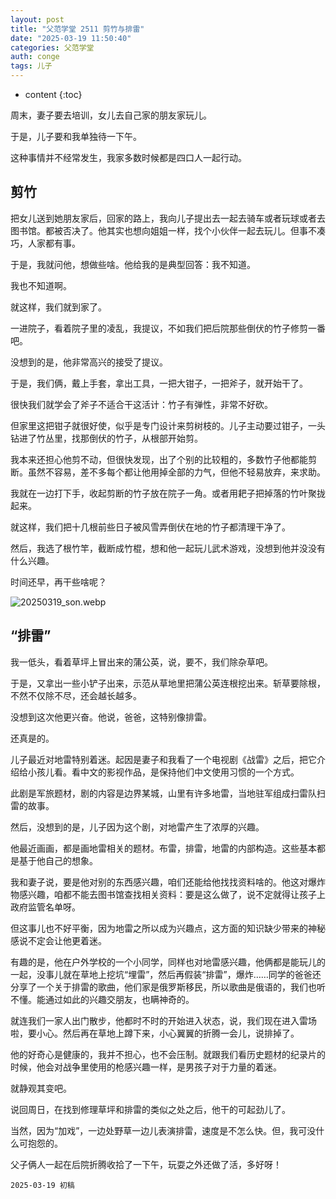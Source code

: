 ```yaml
---
layout: post
title: "父范学堂 2511 剪竹与排雷"
date: "2025-03-19 11:50:40"
categories: 父范学堂
auth: conge
tags: 儿子 
---
```

* content
{:toc}

周末，妻子要去培训，女儿去自己家的朋友家玩儿。

于是，儿子要和我单独待一下午。

这种事情并不经常发生，我家多数时候都是四口人一起行动。




## 剪竹

把女儿送到她朋友家后，回家的路上，我向儿子提出去一起去骑车或者玩球或者去图书馆。都被否决了。他其实也想向姐姐一样，找个小伙伴一起去玩儿。但事不凑巧，人家都有事。

于是，我就问他，想做些啥。他给我的是典型回答：我不知道。

我也不知道啊。

就这样，我们就到家了。

一进院子，看着院子里的凌乱，我提议，不如我们把后院那些倒伏的竹子修剪一番吧。

没想到的是，他非常高兴的接受了提议。

于是，我们俩，戴上手套，拿出工具，一把大钳子，一把斧子，就开始干了。

很快我们就学会了斧子不适合干这活计：竹子有弹性，非常不好砍。

但家里这把钳子就很好使，似乎是专门设计来剪树枝的。儿子主动要过钳子，一头钻进了竹丛里，找那倒伏的竹子，从根部开始剪。

我本来还担心他剪不动，但很快发现，出了个别的比较粗的，多数竹子他都能剪断。虽然不容易，差不多每个都让他用掉全部的力气，但他不轻易放弃，来求助。

我就在一边打下手，收起剪断的竹子放在院子一角。或者用耙子把掉落的竹叶聚拢起来。

就这样，我们把十几根前些日子被风雪弄倒伏在地的竹子都清理干净了。

然后，我选了根竹竿，截断成竹棍，想和他一起玩儿武术游戏，没想到他并没没有什么兴趣。

时间还早，再干些啥呢？

![20250319_son.webp](https://s2.loli.net/2025/03/20/25O8IHKbFBcMSqw.webp)

## “排雷”

我一低头，看着草坪上冒出来的蒲公英，说，要不，我们除杂草吧。

于是，又拿出一些小铲子出来，示范从草地里把蒲公英连根挖出来。斩草要除根，不然不仅除不尽，还会越长越多。

没想到这次他更兴奋。他说，爸爸，这特别像排雷。

还真是的。

儿子最近对地雷特别着迷。起因是妻子和我看了一个电视剧《战雷》之后，把它介绍给小孩儿看。看中文的影视作品，是保持他们中文使用习惯的一个方式。

此剧是军旅题材，剧的内容是边界某城，山里有许多地雷，当地驻军组成扫雷队扫雷的故事。

然后，没想到的是，儿子因为这个剧，对地雷产生了浓厚的兴趣。

他最近画画，都是画地雷相关的题材。布雷，排雷，地雷的内部构造。这些基本都是基于他自己的想象。

我和妻子说，要是他对别的东西感兴趣，咱们还能给他找找资料啥的。他这对爆炸物感兴趣，咱都不能去图书馆查找相关资料：要是这么做了，说不定就得让孩子上政府监管名单呀。

但这事儿也不好平衡，因为地雷之所以成为兴趣点，这方面的知识缺少带来的神秘感说不定会让他更着迷。

有趣的是，他在户外学校的一个小同学，同样也对地雷感兴趣，他俩都是能玩儿的一起，没事儿就在草地上挖坑“埋雷”，然后再假装“排雷”，爆炸……同学的爸爸还分享了一个关于排雷的歌曲，他们家是俄罗斯移民，所以歌曲是俄语的，我们也听不懂。能通过如此的兴趣交朋友，也瞒神奇的。

就连我们一家人出门散步，他都时不时的开始进入状态，说，我们现在进入雷场啦，要小心。然后再在草地上蹲下来，小心翼翼的折腾一会儿，说排掉了。

他的好奇心是健康的，我并不担心，也不会压制。就跟我们看历史题材的纪录片的时候，他会对战争里使用的枪感兴趣一样，是男孩子对于力量的着迷。

就静观其变吧。

说回周日，在找到修理草坪和排雷的类似之处之后，他干的可起劲儿了。

当然，因为“加戏”，一边处野草一边儿表演排雷，速度是不怎么快。但，我可没什么可抱怨的。

父子俩人一起在后院折腾收拾了一下午，玩耍之外还做了活，多好呀！


```
2025-03-19 初稿
```
